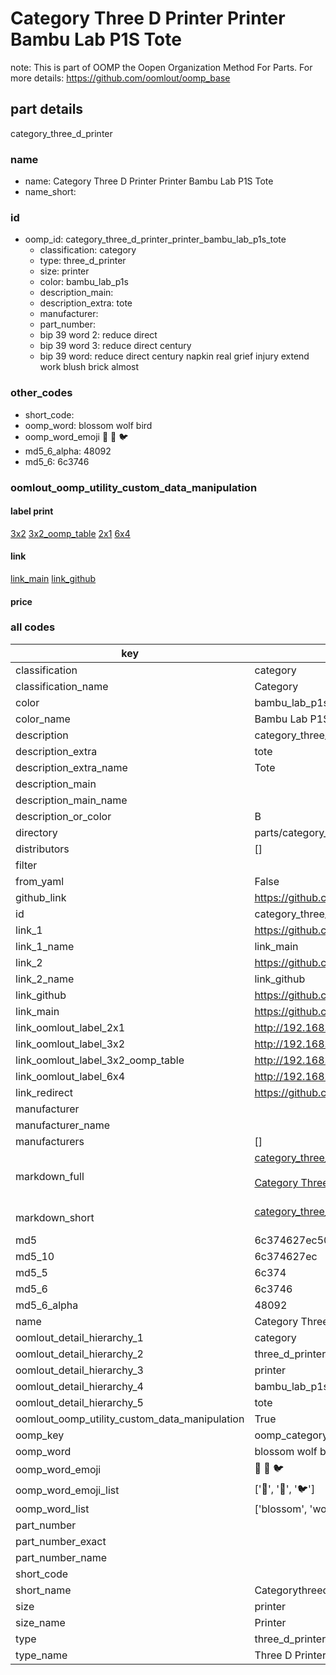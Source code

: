 # Category Three D Printer Printer Bambu Lab P1S Tote  

note: This is part of OOMP the Oopen Organization Method For Parts. For more details: https://github.com/oomlout/oomp_base

##  part details
  



category_three_d_printer



### name
* name: Category Three D Printer Printer Bambu Lab P1S Tote
* name_short: 
### id
* oomp_id: category_three_d_printer_printer_bambu_lab_p1s_tote
  * classification: category
  * type: three_d_printer
  * size: printer
  * color: bambu_lab_p1s
  * description_main: 
  * description_extra: tote
  * manufacturer: 
  * part_number: 
  * bip 39 word 2: reduce direct
  * bip 39 word 3: reduce direct century
  * bip 39 word: reduce direct century napkin real grief injury extend work blush brick almost

### other_codes
* short_code: 
* oomp_word: blossom wolf bird
* oomp_word_emoji :blossom: :wolf: :bird:
* md5_6_alpha: 48092
* md5_6: 6c3746






### oomlout_oomp_utility_custom_data_manipulation
#### label print
[3x2](http://192.168.1.245:1112/?label=oomp%2048092)
[3x2_oomp_table](http://192.168.1.108:1112/?label=oomp%2048092)
[2x1](http://192.168.1.242:1112/?label=oomp%2048092)
[6x4](http://192.168.1.55:1112/?label=oomp%2048092)    

#### link

[link_main](https://github.com/oomlout/oomlout_oomp_version_1_messy/tree/main/parts/category_three_d_printer_printer_bambu_lab_p1s_tote) [link_github](https://github.com/oomlout/oomlout_oomp_version_1_messy/tree/main/parts/category_three_d_printer_printer_bambu_lab_p1s_tote)                             

#### price







### all codes 
| key | value |  
| --- | --- |  
| classification | category |  
| classification_name | Category |  
| color | bambu_lab_p1s |  
| color_name | Bambu Lab P1S |  
| description | category_three_d_printer |  
| description_extra | tote |  
| description_extra_name | Tote |  
| description_main |  |  
| description_main_name |  |  
| description_or_color | B  |  
| directory | parts/category_three_d_printer_printer_bambu_lab_p1s_tote |  
| distributors | [] |  
| filter |  |  
| from_yaml | False |  
| github_link | https://github.com/oomlout/oomlout_oomp_part_src/tree/main/parts/category_three_d_printer_printer_bambu_lab_p1s_tote |  
| id | category_three_d_printer_printer_bambu_lab_p1s_tote |  
| link_1 | https://github.com/oomlout/oomlout_oomp_version_1_messy/tree/main/parts/category_three_d_printer_printer_bambu_lab_p1s_tote |  
| link_1_name | link_main |  
| link_2 | https://github.com/oomlout/oomlout_oomp_version_1_messy/tree/main/parts/category_three_d_printer_printer_bambu_lab_p1s_tote |  
| link_2_name | link_github |  
| link_github | https://github.com/oomlout/oomlout_oomp_version_1_messy/tree/main/parts/category_three_d_printer_printer_bambu_lab_p1s_tote |  
| link_main | https://github.com/oomlout/oomlout_oomp_version_1_messy/tree/main/parts/category_three_d_printer_printer_bambu_lab_p1s_tote |  
| link_oomlout_label_2x1 | http://192.168.1.242:1112/?label=oomp%2048092 |  
| link_oomlout_label_3x2 | http://192.168.1.245:1112/?label=oomp%2048092 |  
| link_oomlout_label_3x2_oomp_table | http://192.168.1.108:1112/?label=oomp%2048092 |  
| link_oomlout_label_6x4 | http://192.168.1.55:1112/?label=oomp%2048092 |  
| link_redirect | https://github.com/oomlout/oomlout_oomp_version_1_messy/tree/main/parts/category_three_d_printer_printer_bambu_lab_p1s_tote |  
| manufacturer |  |  
| manufacturer_name |  |  
| manufacturers | [] |  
| markdown_full | [category_three_d_printer_printer_bambu_lab_p1s_tote](none)<br>[](none)<br>[Category Three D Printer Printer Bambu Lab P1S Tote](none)<br><br> |  
| markdown_short | [category_three_d_printer_printer_bambu_lab_p1s_tote](none)<br><br> |  
| md5 | 6c374627ec50ee859a59792e4acfa5a0 |  
| md5_10 | 6c374627ec |  
| md5_5 | 6c374 |  
| md5_6 | 6c3746 |  
| md5_6_alpha | 48092 |  
| name | Category Three D Printer Printer Bambu Lab P1S Tote |  
| oomlout_detail_hierarchy_1 | category |  
| oomlout_detail_hierarchy_2 | three_d_printer |  
| oomlout_detail_hierarchy_3 | printer |  
| oomlout_detail_hierarchy_4 | bambu_lab_p1s |  
| oomlout_detail_hierarchy_5 | tote |  
| oomlout_oomp_utility_custom_data_manipulation | True |  
| oomp_key | oomp_category_three_d_printer_printer_bambu_lab_p1s_tote |  
| oomp_word | blossom wolf bird |  
| oomp_word_emoji | :blossom: :wolf: :bird: |  
| oomp_word_emoji_list | [':blossom:', ':wolf:', ':bird:'] |  
| oomp_word_list | ['blossom', 'wolf', 'bird'] |  
| part_number |  |  
| part_number_exact |  |  
| part_number_name |  |  
| short_code |  |  
| short_name | Categorythreedprinter |  
| size | printer |  
| size_name | Printer |  
| type | three_d_printer |  
| type_name | Three D Printer |  

